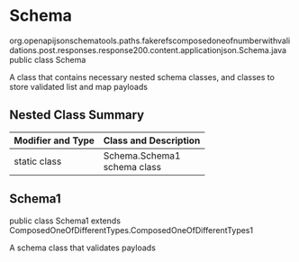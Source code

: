 # Schema
org.openapijsonschematools.paths.fakerefscomposedoneofnumberwithvalidations.post.responses.response200.content.applicationjson.Schema.java
public class Schema

A class that contains necessary nested schema classes, and classes to store validated list and map payloads

## Nested Class Summary
| Modifier and Type | Class and Description |
| ----------------- | ---------------------- |
| static class | Schema.Schema1<br> schema class |

## Schema1
public class Schema1
extends ComposedOneOfDifferentTypes.ComposedOneOfDifferentTypes1

A schema class that validates payloads

